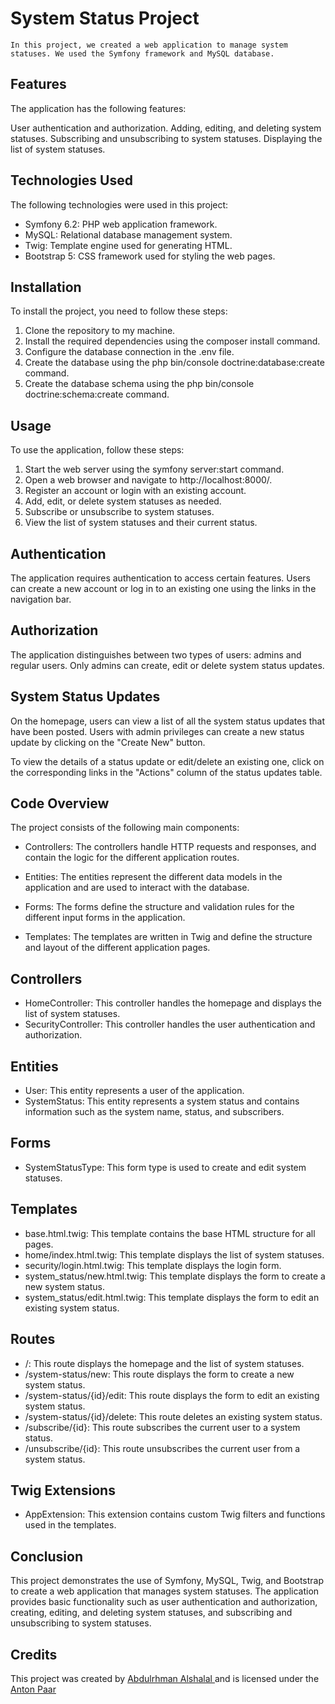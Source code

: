 # System Status Project
    In this project, we created a web application to manage system statuses. We used the Symfony framework and MySQL database.

## Features
The application has the following features:

User authentication and authorization.
Adding, editing, and deleting system statuses.
Subscribing and unsubscribing to system statuses.
Displaying the list of system statuses.


## Technologies Used
The following technologies were used in this project:

* Symfony 6.2: PHP web application framework.
* MySQL: Relational database management system.
* Twig: Template engine used for generating HTML.
* Bootstrap 5: CSS framework used for styling the web pages.

## Installation
To install the project, you need to follow these steps:

1. Clone the repository to my machine.
2. Install the required dependencies using the composer install command.
3. Configure the database connection in the .env file.
4. Create the database using the php bin/console doctrine:database:create command.
5. Create the database schema using the php bin/console doctrine:schema:create command.

## Usage
To use the application, follow these steps:

1. Start the web server using the symfony server:start command.
2. Open a web browser and navigate to http://localhost:8000/.
3. Register an account or login with an existing account.
4. Add, edit, or delete system statuses as needed.
5. Subscribe or unsubscribe to system statuses.
6. View the list of system statuses and their current status.

## Authentication
The application requires authentication to access certain features. Users can create a new account or log in to an existing one using the links in the navigation bar.

## Authorization
The application distinguishes between two types of users: admins and regular users. Only admins can create, edit or delete system status updates.

## System Status Updates
On the homepage, users can view a list of all the system status updates that have been posted. Users with admin privileges can create a new status update by clicking on the "Create New" button.

To view the details of a status update or edit/delete an existing one, click on the corresponding links in the "Actions" column of the status updates table.

## Code Overview
The project consists of the following main components:

* Controllers: The controllers handle HTTP requests and responses, and contain the logic for the different application routes.

* Entities: The entities represent the different data models in the application and are used to interact with the database.

* Forms: The forms define the structure and validation rules for the different input forms in the 
application.

* Templates: The templates are written in Twig and define the structure and layout of the different application pages.

## Controllers
* HomeController: This controller handles the homepage and displays the list of system statuses.
* SecurityController: This controller handles the user authentication and authorization.

## Entities
* User: This entity represents a user of the application.
* SystemStatus: This entity represents a system status and contains information such as the system name, status, and subscribers.

## Forms
* SystemStatusType: This form type is used to create and edit system statuses.

## Templates
* base.html.twig: This template contains the base HTML structure for all pages.
* home/index.html.twig: This template displays the list of system statuses.
* security/login.html.twig: This template displays the login form.
* system_status/new.html.twig: This template displays the form to create a new system status.
* system_status/edit.html.twig: This template displays the form to edit an existing system status.

## Routes
* /: This route displays the homepage and the list of system statuses.
* /system-status/new: This route displays the form to create a new system status.
* /system-status/{id}/edit: This route displays the form to edit an existing system status.
* /system-status/{id}/delete: This route deletes an existing system status.
* /subscribe/{id}: This route subscribes the current user to a system status.
* /unsubscribe/{id}: This route unsubscribes the current user from a system status.

## Twig Extensions
* AppExtension: This extension contains custom Twig filters and functions used in the templates.

## Conclusion
This project demonstrates the use of Symfony, MySQL, Twig, and Bootstrap to create a web application that manages system statuses. The application provides basic functionality such as user authentication and authorization, creating, editing, and deleting system statuses, and subscribing and unsubscribing to system statuses.

## Credits
This project was created by [ Abdulrhman Alshalal ](https://www.linkedin.com/in/abdulrhman-alshalal-556642196/?originalSubdomain=at) and is licensed under the [Anton Paar](https://www.anton-paar.com/at-de/)